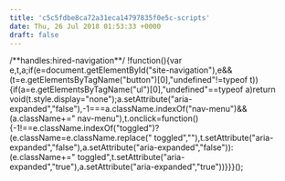 ```yaml
---
title: 'c5c5fdbe8ca72a31eca14797835f0e5c-scripts'
date: Thu, 26 Jul 2018 01:53:33 +0000
draft: false
---
```


/\*\*handles:hired-navigation\*\*/ !function(){var e,t,a;if(e=document.getElementById("site-navigation"),e&&(t=e.getElementsByTagName("button")\[0\],"undefined"!=typeof t)){if(a=e.getElementsByTagName("ul")\[0\],"undefined"==typeof a)return void(t.style.display="none");a.setAttribute("aria-expanded","false"),-1===a.className.indexOf("nav-menu")&&(a.className+=" nav-menu"),t.onclick=function(){-1!==e.className.indexOf("toggled")?(e.className=e.className.replace(" toggled",""),t.setAttribute("aria-expanded","false"),a.setAttribute("aria-expanded","false")):(e.className+=" toggled",t.setAttribute("aria-expanded","true"),a.setAttribute("aria-expanded","true"))}}}();